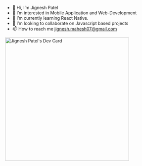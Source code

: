 - 👋 Hi, I’m Jignesh Patel
- 👀 I’m interested in Mobile Application and Web-Development
- 🌱 I’m currently learning React Native.
- 💞️ I’m looking to collaborate on Javascript based projects
- 📫 How to reach me jignesh.mahesh07@gmail.com

<!---
jignesh1993/jignesh1993 is a ✨ special ✨ repository because its `README.md` (this file) appears on your GitHub profile.
You can click the Preview link to take a look at your changes.
--->

<a href="https://app.daily.dev/Jignesh007"><img src="https://api.daily.dev/devcards/0ebc1be45b3344b69ddc8bce617be2be.png?r=4rd" width="400" alt="Jignesh Patel's Dev Card"/></a>
